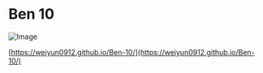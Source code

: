 # Ben 10

![Image](https://i.imgur.com/jaVUPSA.png)


[https://weiyun0912.github.io/Ben-10/](https://weiyun0912.github.io/Ben-10/)
